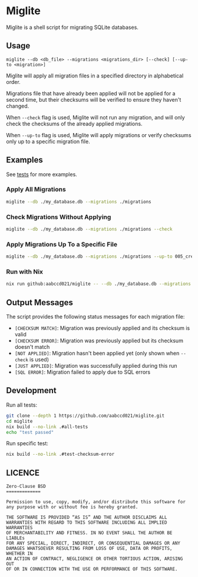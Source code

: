 # Miglite

Miglite is a shell script for migrating SQLite databases.

## Usage

```
miglite --db <db_file> --migrations <migrations_dir> [--check] [--up-to <migration>]
```

Miglite will apply all migration files in a specified directory in alphabetical order.

Migrations file that have already been applied will not be applied for a second time,
but their checksums will be verified to ensure they haven't changed.

When `--check` flag is used, Miglite will not run any migration, and will only check the checksums
of the already applied migrations.

When `--up-to` flag is used, Miglite will apply migrations or verify checksums only up to a specific
migration file.

## Examples

See [tests](./test) for more examples.

### Apply All Migrations

```bash
miglite --db ./my_database.db --migrations ./migrations
```

### Check Migrations Without Applying

```bash
miglite --db ./my_database.db --migrations ./migrations --check
```

### Apply Migrations Up To a Specific File

```bash
miglite --db ./my_database.db --migrations ./migrations --up-to 005_create_products.sql
```

### Run with Nix

```sh
nix run github:aabccd021/miglite -- --db ./my_database.db --migrations ./migrations
```

## Output Messages

The script provides the following status messages for each migration file:

- `[CHECKSUM MATCH]`: Migration was previously applied and its checksum is valid
- `[CHECKSUM ERROR]`: Migration was previously applied but its checksum doesn't match
- `[NOT APPLIED]`: Migration hasn't been applied yet (only shown when `--check` is used)
- `[JUST APPLIED]`: Migration was successfully applied during this run
- `[SQL ERROR]`: Migration failed to apply due to SQL errors

## Development

Run all tests:

```sh
git clone --depth 1 https://github.com/aabccd021/miglite.git
cd miglite
nix build --no-link .#all-tests
echo "test passed"
```

Run specific test:

```sh
nix build --no-link .#test-checksum-error
```

## LICENCE

```
Zero-Clause BSD
=============

Permission to use, copy, modify, and/or distribute this software for
any purpose with or without fee is hereby granted.

THE SOFTWARE IS PROVIDED “AS IS” AND THE AUTHOR DISCLAIMS ALL
WARRANTIES WITH REGARD TO THIS SOFTWARE INCLUDING ALL IMPLIED WARRANTIES
OF MERCHANTABILITY AND FITNESS. IN NO EVENT SHALL THE AUTHOR BE LIABLEs
FOR ANY SPECIAL, DIRECT, INDIRECT, OR CONSEQUENTIAL DAMAGES OR ANY
DAMAGES WHATSOEVER RESULTING FROM LOSS OF USE, DATA OR PROFITS, WHETHER IN
AN ACTION OF CONTRACT, NEGLIGENCE OR OTHER TORTIOUS ACTION, ARISING OUT
OF OR IN CONNECTION WITH THE USE OR PERFORMANCE OF THIS SOFTWARE.
```
